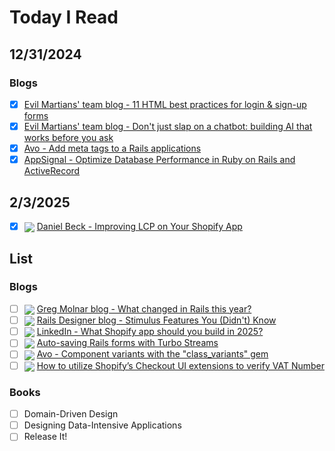 # Today I Read

## 12/31/2024
### Blogs
- [x] [Evil Martians' team blog - 11 HTML best practices for login & sign-up forms](https://evilmartians.com/chronicles/html-best-practices-for-login-and-signup-forms)
- [x] [Evil Martians' team blog - Don't just slap on a chatbot: building AI that works before you ask](https://evilmartians.com/chronicles/dont-just-slap-on-a-chatbot-building-ai-that-works-before-you-ask)
- [x] [Avo - Add meta tags to a Rails applications](https://avohq.io/blog/meta-tags-rails)
- [x] [AppSignal - Optimize Database Performance in Ruby on Rails and ActiveRecord](https://blog.appsignal.com/2024/10/30/optimize-database-performance-in-ruby-on-rails-and-activerecord.html) 

## 2/3/2025
- [x] <img align="center" src="https://avatars.githubusercontent.com/u/8085?s=20&amp;v=4" /> [Daniel Beck - Improving LCP on Your Shopify App](https://danielbeck.io/posts/improving-last-contentful-paint-shopify-app)

## List
### Blogs
- [ ] <img align="center" src="https://avatars.githubusercontent.com/u/4223?s=20&amp;v=4" /> [Greg Molnar blog - What changed in Rails this year?](https://greg.molnar.io/blog/what-changed-in-rails-this-year)
- [ ] <img align="center" src="https://avatars.githubusercontent.com/u/4223?s=20&amp;v=4" /> [Rails Designer blog - Stimulus Features You (Didn't) Know](https://railsdesigner.com/lesser-known-stimulus-features)
- [ ] <img align="center" src="https://avatars.githubusercontent.com/u/357098?s=20&amp;v=4" /> [LinkedIn - What Shopify app should you build in 2025?](https://www.linkedin.com/pulse/what-shopify-app-should-you-build-2025-gil-greenberg-h3uce)
- [ ] <img align="center" src="https://avatars.githubusercontent.com/u/4223?s=20&amp;v=4" /> [Auto-saving Rails forms with Turbo Streams](https://nts.strzibny.name/rails-autosave-form-turbo-stream)
- [ ] <img align="center" src="https://avatars.githubusercontent.com/u/4223?s=20&amp;v=4" /> [Avo - Component variants with the "class_variants" gem](https://avohq.io/blog/component-variants-with-the-class-variants-gem)
- [ ] <img align="center" src="https://avatars.githubusercontent.com/u/8085?s=20&amp;v=4" /> [How to utilize Shopify’s Checkout UI extensions to verify VAT Number](https://maxico.dev/blog/shopify-checkout-vat-validation)

### Books
- [ ] Domain-Driven Design
- [ ] Designing Data-Intensive Applications
- [ ] Release It!

